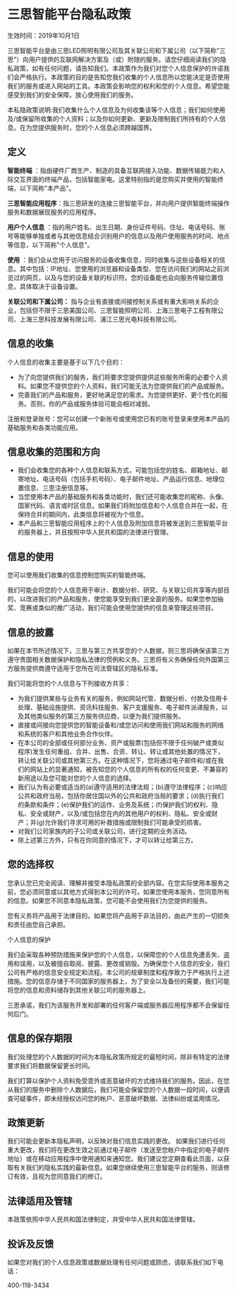 # 三思智能平台隐私政策

生效时间：2019年10月1日

三思智能平台是由三思LED照明有限公司及其关联公司和下属公司（以下简称&quot;三思&quot;）向用户提供的互联网解决方案及（或）附随的服务。请您仔细阅读我们的隐私政策，如有任何问题，请告知我们。本政策作为我们对您个人信息保护的许诺我们会严格执行。本政策的目的是告知您我们收集的个人信息所以您能决定是否使用我们的服务或进入网站的工具。本政策会影响您的权利和您的个人信息。希望您能感受到我们的安全保障，放心使用我们的服务。

本私隐政策说明:我们收集什么个人信息及为何收集该等个人信息；我们如何使用及/或保留所收集的个人资料；以及你如何更新、更新及限制我们所持有的个人信息。在为您提供服务时，您的个人信息必须跨越国界。

## 定义

**智能终端** ：指由硬件厂商生产、制造的具备互联网接入功能、数据传输能力和人际交互界面的终端产品，包括智能家电。这里特别指的是您购买并使用的智能终端，以下简称&quot;本产品&quot;。

**三思智能应用程序**：指三思研发的连接三思智能平台，并向用户提供智能终端操作服务和数据展现服务的应用程序。

**用户个人信息** ：指的用户姓名、出生日期、身份证件号码、住址、电话号码、账号等能够单独或者与其他信息结合识别用户的信息以及用户使用服务的时间、地点等信息，以下简称&quot;个人信息&quot;。

**使用** ：我们会从您用于访问服务的设备收集信息，同时收集与这些设备相关的信息。其中包括：IP地址、您使用的浏览器和设备类型、您在访问我们的网站之前浏览过的网页，以及与您的设备关联的标识符。您的设备能也会向服务传输位置信息，具体取决于设备设置。

**关联公司和下属公司：** 指与企业有直接或间接控制关系或有重大影响关系的企业，包括但不限于三思美国公司、三思智能照明公司、上海三思电子工程有限公司、上海三思科技发展有限公司、浦江三思光电科技有限公司。

## 信息的收集

个人信息的收集主要是基于以下几个目的：

- 为了向您提供我们的服务，我们将要求您提供提供这些服务所需的必要个人资料。如果您不提供您的个人资料，我们可能无法为您提供我们的产品或服务。
- 完善我们的产品和服务，更好地满足您的需求。为您提供更好、更个性化的服务。否则，你的产品或服务体验可能会相对减弱。

注册和登录账号：您可以创建一个新账号或使用您已有的账号登录来使用本产品的基础服务和各类功能应用。

## 信息收集的范围和方向

- 我们会收集您的各种个人信息和联系方式，可能包括您的姓名、邮箱地址、邮寄地址、电话号码（包括手机号码）、电子邮件地址、产品运行信息、地理位置信息、三思注册信息等。
- 当您使用本产品的基础服务和各类功能时，我们还可能收集您的昵称、头像、国家代码、语言或时区信息。如果我们将附加信息和个人信息合并在一起，在保持合并的期间内，此类信息将被视为个信息。
- 本产品和三思智能应用程序上的个人信息及附加信息将被发送到三思智能平台的服务器上，并且按照中华人民共和国的法律进行管理。

## 信息的使用

您可以使用我们收集的信息控制您购买的智能终端。

我们可能会将您的个人信息用于审计、数据分析、研究、与关联公司共享等内部目的，以改进我们的产品和服务，使您能享受到我们更全面的服务。如果您参加抽奖、竞赛或类似的推广活动，我们可能会使用您提供的信息来管理这些项目。

## 信息的披露

如果在本节所述情况下，三思与第三方共享您的个人数据，则三思将确保该第三方遵守贵国相关数据保护和隐私法律的惯例和义务。三思将有义务确保任何外国第三方服务提供商遵守适用于您所在司法管辖区的隐私标准。

我们可能将您的个人信息与下列接收方共享：

- 为我们提供某些与业务有关的服务，例如网站代管、数据分析、付款及信用卡处理、基础设施提供、资讯科技服务、客户支援服务、电子邮件派递服务，以及其他类似服务的第三方服务供应商，以便为我们提供服务。
- 直接或间接向您提供您的智能设备和/或您访问和使用我们网站和服务的网络和系统的客户和其他业务合作伙伴。
- 在本公司的全部或任何部分业务、资产或股票(包括但不限于任何破产或类似程序)发生任何重组、合并、出售、合资、转让、转让或其他处置的情况下，转让给关联公司或其他第三方。在这种情况下，您将通过电子邮件和/或在我们的网站上的显著通知，被告知您的个人信息的所有权的任何变更、不兼容的新用途以及您可能对您的个人信息的选择。
- 我们认为有必要或适当的(a)遵守适用的法律法规；(b)遵守法律程序；(c)响应公共和政府当局，包括你居住国以外的公共和政府当局的要求；(d)执行我们的条款和条件；(e)保护我们的运作、业务及系统；(f)保护我们的权利、隐私、安全或财产，以及/或包括您在内的其他用户的权利、隐私、安全或财产；并(g)允许我们寻求可用的补救措施或限制我们可能承受的损害。
- 对我们公司家族内的子公司或关联公司，进行定期的业务活动。
- 除上述第三方外，只有在你同意的情况下，才可以转让给第三方。

## 您的选择权

您承认您已完全阅读、理解并接受本隐私政策的全部内容。在您实际使用本服务之前，您必须同意或以其他方式得到本公司的许可。如果您使用本服务，您同意所有的信息。如果您不同意本隐私政策，您可能不会使用我们为您提供的服务。

您有义务将产品用于法律目的。如果您将产品用于非法目的，由此产生的一切损失和责任由您自己承担。

个人信息的保护

我们会采取各种预防措施来保护您的个人信息，以保障您的个人信息免遭丢失、盗用和误用，以及被擅自取阅、披露、更改或销毁。为确保您个人信息的安全，我们公司有严格的信息安全规定和流程。本公司的规章制度和程序致力于严格执行上述措施。您的信息存储于不同国家的服务器上，为了安全以及备份的需要，我们可能将您的信息和资料储存到其他关联公司的服务器上。

三思承诺，我们为该服务开发和部署的任何客户端或服务器应用程序都不会保留任何后门。

## 信息的保存期限

我们处理您的个人数据的时间为本隐私政策所规定的最短时间，除非有特定的法律要求我们将数据保留更长时间。

我们打算以保护个人资料免受意外或恶意破坏的方式维持我们的服务。因此，在您从我们的服务中删除个人数据后，我们可能会保留您的个人数据一段时间，以便调查可疑事件，即未经授权访问您的帐户、恶意破坏数据、法律纠纷或滥用情况。

## 政策更新

我们可能会更新本隐私声明，以反映对我们信息实践的更改。 如果我们进行任何重大更改，我们将在更改生效之前通过电子邮件（发送至您帐户中指定的电子邮件地址）或在移动应用程序中使用通知来通知您。我们建议您定期查看此页面，以获取有关我们的隐私实践的最新信息。如果您继续使用三思智能平台的服务，则该修订有效，且视为您同意我们的修订。

## 法律适用及管辖

本政策依照中华人民共和国法律制定，并受中华人民共和国法律管辖。

## 投诉及反馈

如果您对我们的个人信息政策或数据处理有任何问题或顾虑，请联系我们如下电话：

400-118-3434
